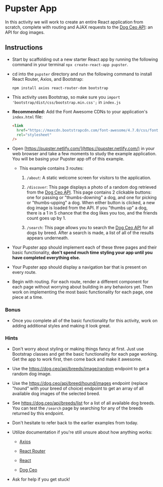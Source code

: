 # Pupster App

In this activity we will work to create an entire React application from scratch, complete with routing and AJAX requests to the [Dog Ceo API](https://dog.ceo/dog-api/): an API for dog images.

## Instructions

- Start by scaffolding out a new starter React app by running the following command in your terminal `npx create-react-app pupster`.

- cd into the `pupster` directory and run the following command to install React Router, Axios, and Bootstrap:

  ```
  npm install axios react-router-dom bootstrap
  ```

- This activity uses Bootstrap, so make sure you `import 'bootstrap/dist/css/bootstrap.min.css';` in `index.js`

- **Recommended:** Add the Font Awesome CDNs to your application's `index.html` file:

  ```html
  <link
    href="https://maxcdn.bootstrapcdn.com/font-awesome/4.7.0/css/font-awesome.min.css"
    rel="stylesheet"
  />
  ```

- Open [https://pupster.netlify.com/](https://pupster.netlify.com/) in your web browser and take a few moments to study the example application. You will be basing your Pupster app off of this example.

  - This example contains 3 routes:

    1. `/about`: A static welcome screen for visitors to the application.

    2. `/discover`: This page displays a photo of a random dog retrieved from the [Dog Ceo API](https://dog.ceo/dog-api/). This page contains 2 clickable buttons: one for passing or "thumbs-downing" a dog, and one for picking or "thumbs-upping" a dog. When either button is clicked, a new dog image is loaded from the API. If you "thumbs up" a dog, there is a 1 in 5 chance that the dog likes you too, and the friends count goes up by 1.

    3. `/search`: This page allows you to search the [Dog Ceo API](https://dog.ceo/dog-api/) for all dogs by breed. After a search is made, a list of all of the results appears underneath.

- Your Pupster app should implement each of these three pages and their basic functionality, **don't spend much time styling your app until you have completed everything else.**

- Your Pupster app should display a navigation bar that is present on every route.

- Begin with routing. For each route, render a different component for each page without worrying about building in any behaviors yet. Then work on implementing the most basic functionality for each page, one piece at a time.

### Bonus

- Once you complete all of the basic functionality for this activity, work on adding additional styles and making it look great.

### Hints

- Don't worry about styling or making things fancy at first. Just use Bootstrap classes and get the basic functionality for each page working. Get the app to work first, then come back and make it awesome.

- Use the <https://dog.ceo/api/breeds/image/random> endpoint to get a random dog image.

- Use the <https://dog.ceo/api/breed/hound/images> endpoint (replace "hound" with your breed of choice) endpoint to get an array of all available dog images of the selected breed.

- See <https://dog.ceo/api/breeds/list> for a list of all available dog breeds. You can test the `/search` page by searching for any of the breeds returned by this endpoint.

- Don't hesitate to refer back to the earlier examples from today.

- Utilize documentation if you're still unsure about how anything works:

  - [Axios](https://github.com/mzabriskie/axios)

  - [React Router](https://reacttraining.com/react-router/web/guides/philosophy)

  - [React](https://facebook.github.io/react/docs/hello-world.html)

  - [Dog Ceo](https://dog.ceo/dog-api/)

- Ask for help if you get stuck!
